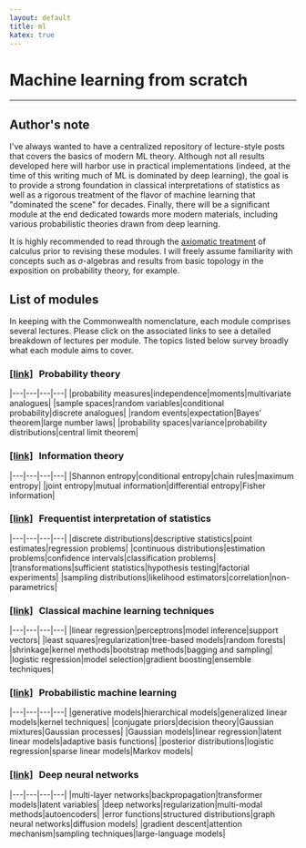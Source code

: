 ```yaml
---
layout: default
title: ml
katex: true
---
```


# Machine learning from scratch

----

## Author's note

I've always wanted to have a centralized repository of lecture-style posts that covers the basics of modern ML theory. Although not all results developed here will harbor use in practical implementations (indeed, at the time of this writing much of ML is dominated by deep learning), the goal is to provide a strong foundation in classical interpretations of statistics as well as a rigorous treatment of the flavor of machine learning that "dominated the scene" for decades. Finally, there will be a significant module at the end dedicated towards more modern materials, including various probabilistic theories drawn from deep learning.

It is highly recommended to read through the [axiomatic treatment][calculus] of calculus prior to revising these modules. I will freely assume familiarity with concepts such as $\sigma$-algebras and results from basic topology in the exposition on probability theory, for example.

## List of modules

In keeping with the Commonwealth nomenclature, each module comprises several lectures. Please click on the associated links to see a detailed breakdown of lectures per module. The topics listed below survey broadly what each module aims to cover.

### [[link]][prob] &thinsp; Probability theory

|---|---|---|---|
|probability measures|independence|moments|multivariate analogues|
|sample spaces|random variables|conditional probability|discrete analogues|
|random events|expectation|Bayes' theorem|large number laws|
|probability spaces|variance|probability distributions|central limit theorem|

### [[link]][info] &thinsp; Information theory

|---|---|---|---|
|Shannon entropy|conditional entropy|chain rules|maximum entropy|
|joint entropy|mutual information|differential entropy|Fisher information|

### [[link]][freq] &thinsp; Frequentist interpretation of statistics

|---|---|---|---|
|discrete distributions|descriptive statistics|point estimates|regression problems|
|continuous distributions|estimation problems|confidence intervals|classification problems|
|transformations|sufficient statistics|hypothesis testing|factorial experiments|
|sampling distributions|likelihood estimators|correlation|non-parametrics|

### [[link]][basic] &thinsp; Classical machine learning techniques

|---|---|---|---|
|linear regression|perceptrons|model inference|support vectors|
|least squares|regularization|tree-based models|random forests|
|shrinkage|kernel methods|bootstrap methods|bagging and sampling|
|logistic regression|model selection|gradient boosting|ensemble techniques|

### [[link]][bayes] &thinsp; Probabilistic machine learning

|---|---|---|---|
|generative models|hierarchical models|generalized linear models|kernel techniques|
|conjugate priors|decision theory|Gaussian mixtures|Gaussian processes|
|Gaussian models|linear regression|latent linear models|adaptive basis functions|
|posterior distributions|logistic regression|sparse linear models|Markov models|

### [[link]][deep] &thinsp; Deep neural networks

|---|---|---|---|
|multi-layer networks|backpropagation|transformer models|latent variables|
|deep networks|regularization|multi-modal methods|autoencoders|
|error functions|structured distributions|graph neural networks|diffusion models|
|gradient descent|attention mechanism|sampling techniques|large-language models|


[calculus]: {{site.baseurl}}/lectures/math/

[prob]:  {{site.baseurl}}/lectures/ml/prob/
[freq]:  {{site.baseurl}}/lectures/ml/freq/
[info]:  {{site.baseurl}}/lectures/ml/info/
[bayes]: {{site.baseurl}}/lectures/ml/bayes/
[basic]: {{site.baseurl}}/lectures/ml/basic/
[deep]:  {{site.baseurl}}/lectures/ml/deep/
